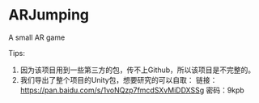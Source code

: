 # ARJumping
A small AR game

Tips:
1. 因为该项目用到一些第三方的包，传不上Github，所以该项目是不完整的。
2. 我们导出了整个项目的Unity包，想要研究的可以自取：
链接：https://pan.baidu.com/s/1voNQzp7fmcdSXvMiDDXSSg 密码：9kpb
